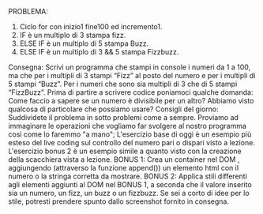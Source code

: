 PROBLEMA:
1. Ciclo for con inizio1 fine100 ed incremento1.
2. IF è un multiplo di 3 stampa fizz.
3. ELSE IF è un multiplo di 5 stampa Buzz.
4. ELSE IF è un multiplo di 3 && 5 stampa Fizzbuzz. 


Consegna:
Scrivi un programma che stampi in console i numeri da 1 a 100, ma che per i multipli di 3 stampi “Fizz” al posto del numero e per i multipli di 5 stampi “Buzz”. Per i numeri che sono sia multipli di 3 che di 5 stampi “FizzBuzz”.
Prima di partire a scrivere codice poniamoci qualche domanda:
Come faccio a sapere se un numero è divisibile per un altro? Abbiamo visto qualcosa di particolare che possiamo usare?
Consigli del giorno:
Suddividete il problema in sotto problemi come a sempre.
Proviamo ad immaginare le operazioni che vogliamo far svolgere al nostro programma così come lo faremmo "a mano";
L'esercizio base di oggi è un esempio più esteso del live coding sul controllo del numero pari o dispari visto a lezione.
L'esercizio bonus 2 è un esempio simile a quanto visto con la creazione della scacchiera vista a lezione.
BONUS 1: Crea un container nel DOM , aggiungendo (attraverso la funzione append()) un elemento html con il numero o la stringa corretta da mostrare.
BONUS 2: Applica stili differenti agli elementi aggiunti al DOM nel BONUS 1, a seconda che il valore inserito sia un numero, un fizz, un buzz o un fizzbuzz. Se sei a corto di idee per lo stile, potresti prendere spunto dallo screenshot fornito in consegna.
